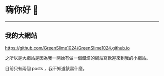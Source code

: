 # 嗨你好 👋

---

## 我的大網站
https://github.com/GreenSlime1024/GreenSlime1024.github.io

之所以是大網站是因為我一開始有做一個爛爛的網站寫歡迎來到我的小網站。

目前只有兩個 posts ，我不知道該寫什麼。
